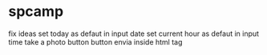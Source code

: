 # spcamp



fix ideas
set today as defaut in input date
set current hour as defaut in input time
take a photo button
button envia inside html tag 

